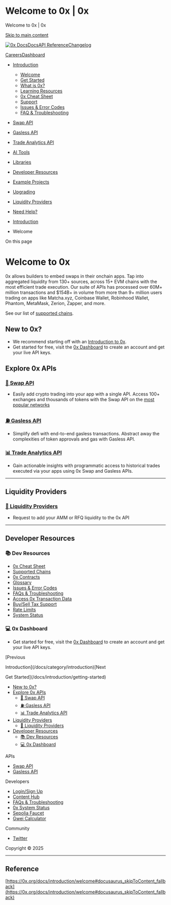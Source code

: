 # Welcome to 0x | 0x

Welcome to 0x | 0x




[Skip to main content](#docusaurus_skipToContent_fallback)

[![0x Docs](/docs/img/0x-logo.png)](/docs/)[Docs](/docs/introduction/welcome)[API Reference](/docs/api)[Changelog](/docs/changelog/)

[Careers](https://0x.org/careers#open-positions)[Dashboard](https://dashboard.0x.org/)

* [Introduction](/docs/category/introduction)

  + [Welcome](/docs/introduction/welcome)
  + [Get Started](/docs/introduction/getting-started)
  + [What is 0x?](/docs/introduction/introduction-to-0x)
  + [Learning Resources](/docs/introduction/guides)
  + [0x Cheat Sheet](/docs/introduction/0x-cheat-sheet)
  + [Support](/docs/introduction/community)
  + [Issues & Error Codes](/docs/introduction/api-issues)
  + [FAQ & Troubleshooting](/docs/developer-resources/faqs-and-troubleshooting)
* [Swap API](/docs/category/swap-api)
* [Gasless API](/docs/category/gasless-api)
* [Trade Analytics API](/docs/category/trade-analytics-api)
* [AI Tools](/docs/category/ai-tools)
* [Libraries](/docs/category/libraries)
* [Developer Resources](/docs/category/developer-resources)
* [Example Projects](https://github.com/0xProject/0x-examples)
* [Upgrading](/docs/upgrading)
* [Liquidity Providers](/docs/category/liquidity-providers)
* [Need Help?](/docs/category/need-help)

* [Introduction](/docs/category/introduction)
* Welcome

On this page

# Welcome to 0x

0x allows builders to embed swaps in their onchain apps. Tap into aggregated liquidity from 130+ sources, across 15+ EVM chains with the most efficient trade execution. Our suite of APIs has processed over 60M+ million transactions and $154B+ in volume from more than 9+ million users trading on apps like Matcha.xyz, Coinbase Wallet, Robinhood Wallet, Phantom, MetaMask, Zerion, Zapper, and more.

See our list of [supported chains](/docs/introduction/0x-cheat-sheet).

## New to 0x?[​](#new-to-0x "Direct link to New to 0x?")

* We recommend starting off with an [Introduction to 0x](/docs/introduction/introduction-to-0x).
* Get started for free, visit the [0x Dashboard](https://dashboard.0x.org) to create an account and get your live API keys.

## Explore 0x APIs[​](#explore-0x-apis "Direct link to Explore 0x APIs")

### [🔄 Swap API](/docs/0x-swap-api/introduction)[​](#-swap-api "Direct link to -swap-api")

* Easily add crypto trading into your app with a single API. Access 100+ exchanges and thousands of tokens with the Swap API on the [most popular networks](/docs/introduction/0x-cheat-sheet#swap-api-endpoints)

### [⛽ Gasless API](/docs/gasless-api/introduction)[​](#-gasless-api "Direct link to -gasless-api")

* Simplify defi with end-to-end gasless transactions. Abstract away the complexities of token approvals and gas with Gasless API.

### [📊 Trade Analytics API](/docs/trade-analytics-api/introduction)[​](#-trade-analytics-api "Direct link to -trade-analytics-api")

* Gain actionable insights with programmatic access to historical trades executed via your apps using 0x Swap and Gasless APIs.

---

## Liquidity Providers[​](#liquidity-providers "Direct link to Liquidity Providers")

### [🌊 Liquidity Providers](/docs/category/liquidity-providers)[​](#-liquidity-providers "Direct link to -liquidity-providers")

* Request to add your AMM or RFQ liquidity to the 0x API

---

## Developer Resources[​](#developer-resources "Direct link to Developer Resources")

### 📚 Dev Resources[​](#-dev-resources "Direct link to 📚 Dev Resources")

* [0x Cheat Sheet](/docs/introduction/0x-cheat-sheet)
* [Supported Chains](/docs/developer-resources/supported-chains)
* [0x Contracts](/docs/developer-resources/core-concepts/contracts)
* [Glossary](/docs/developer-resources/core-concepts/glossary)
* [Issues & Error Codes](/docs/introduction/api-issues)
* [FAQs & Troubleshooting](/docs/developer-resources/faqs-and-troubleshooting)
* [Access 0x Transaction Data](/docs/developer-resources/transaction-data)
* [Buy/Sell Tax Support](/docs/developer-resources/buy-sell-tax-support)
* [Rate Limits](/docs/developer-resources/rate-limits)
* [System Status](https://0x.statuspal.io/)

### 💻 0x Dashboard[​](#-0x-dashboard "Direct link to 💻 0x Dashboard")

* Get started for free, visit the [0x Dashboard](https://dashboard.0x.org) to create an account and get your live API keys.

[Previous

Introduction](/docs/category/introduction)[Next

Get Started](/docs/introduction/getting-started)

* [New to 0x?](#new-to-0x)
* [Explore 0x APIs](#explore-0x-apis)
  + [🔄 Swap API](#-swap-api)
  + [⛽ Gasless API](#-gasless-api)
  + [📊 Trade Analytics API](#-trade-analytics-api)
* [Liquidity Providers](#liquidity-providers)
  + [🌊 Liquidity Providers](#-liquidity-providers)
* [Developer Resources](#developer-resources)
  + [📚 Dev Resources](#-dev-resources)
  + [💻 0x Dashboard](#-0x-dashboard)

APIs

* [Swap API](/docs/category/swap-api)
* [Gasless API](/docs/category/gasless-api)

Developers

* [Login/Sign Up](https://dashboard.0x.org/)
* [Content Hub](https://www.0x.org/content-hub)
* [FAQs & Troubleshooting](/docs/developer-resources/faqs-and-troubleshooting)
* [0x System Status](https://status.0x.org/)
* [Sepolia Faucet](https://sepoliafaucet.com/)
* [Gwei Calculator](https://www.alchemy.com/gwei-calculator)

Community

* [Twitter](https://twitter.com/0xproject)

Copyright © 2025

---

## Reference
[https://0x.org/docs/introduction/welcome#docusaurus_skipToContent_fallback](https://0x.org/docs/introduction/welcome#docusaurus_skipToContent_fallback)
